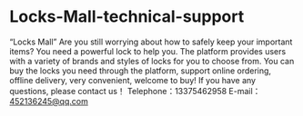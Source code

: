 # Locks-Mall-technical-support
“Locks Mall” Are you still worrying about how to safely keep your important items? You need a powerful lock to help you. The platform provides users with a variety of brands and styles of locks for you to choose from. You can buy the locks you need through the platform, support online ordering, offline delivery, very convenient, welcome to buy!
If you have any questions, please contact us！
Telephone：13375462958 E-mail：452136245@qq.com
